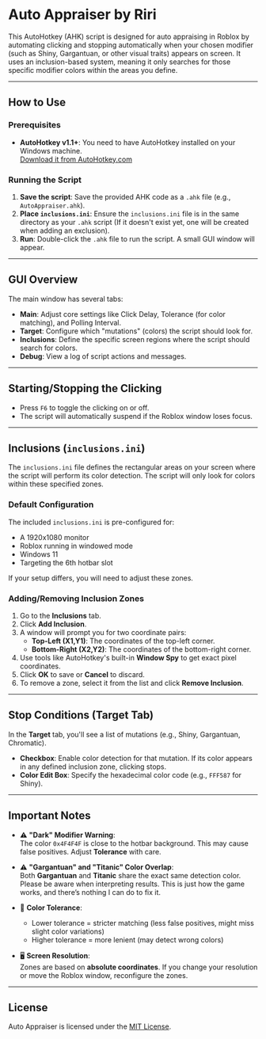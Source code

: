 # Auto Appraiser by Riri

This AutoHotkey (AHK) script is designed for auto appraising in Roblox by automating clicking and stopping automatically when your chosen modifier (such as Shiny, Gargantuan, or other visual traits) appears on screen. It uses an inclusion-based system, meaning it only searches for those specific modifier colors within the areas you define.

---

## How to Use

### Prerequisites

- **AutoHotkey v1.1+**: You need to have AutoHotkey installed on your Windows machine.  
  [Download it from AutoHotkey.com](https://www.autohotkey.com)

### Running the Script

1. **Save the script**: Save the provided AHK code as a `.ahk` file (e.g., `AutoAppraiser.ahk`).
2. **Place `inclusions.ini`**: Ensure the `inclusions.ini` file is in the same directory as your `.ahk` script (If it doesn't exist yet, one will be created when adding an exclusion).
3. **Run**: Double-click the `.ahk` file to run the script. A small GUI window will appear.

---

## GUI Overview

The main window has several tabs:

- **Main**: Adjust core settings like Click Delay, Tolerance (for color matching), and Polling Interval.
- **Target**: Configure which "mutations" (colors) the script should look for.
- **Inclusions**: Define the specific screen regions where the script should search for colors.
- **Debug**: View a log of script actions and messages.

---

## Starting/Stopping the Clicking

- Press `F6` to toggle the clicking on or off.
- The script will automatically suspend if the Roblox window loses focus.

---

## Inclusions (`inclusions.ini`)

The `inclusions.ini` file defines the rectangular areas on your screen where the script will perform its color detection. The script will only look for colors within these specified zones.

### Default Configuration

The included `inclusions.ini` is pre-configured for:

- A 1920x1080 monitor
- Roblox running in windowed mode
- Windows 11
- Targeting the 6th hotbar slot

If your setup differs, you will need to adjust these zones.

### Adding/Removing Inclusion Zones

1. Go to the **Inclusions** tab.
2. Click **Add Inclusion**.
3. A window will prompt you for two coordinate pairs:
   - **Top-Left (X1,Y1)**: The coordinates of the top-left corner.
   - **Bottom-Right (X2,Y2)**: The coordinates of the bottom-right corner.
4. Use tools like AutoHotkey's built-in **Window Spy** to get exact pixel coordinates.
5. Click **OK** to save or **Cancel** to discard.
6. To remove a zone, select it from the list and click **Remove Inclusion**.

---

## Stop Conditions (Target Tab)

In the **Target** tab, you'll see a list of mutations (e.g., Shiny, Gargantuan, Chromatic).

- **Checkbox**: Enable color detection for that mutation. If its color appears in any defined inclusion zone, clicking stops.
- **Color Edit Box**: Specify the hexadecimal color code (e.g., `FFF587` for Shiny).

---

## Important Notes

- ⚠️ **"Dark" Modifier Warning**:  
  The color `0x4F4F4F` is close to the hotbar background. This may cause false positives. Adjust **Tolerance** with care.

- ⚠️ **"Gargantuan" and "Titanic" Color Overlap**:  
  Both **Gargantuan** and **Titanic** share the exact same detection color. Please be aware when interpreting results. This is just how the game works, and there’s nothing I can do to fix it.

- 🎨 **Color Tolerance**:  
  - Lower tolerance = stricter matching (less false positives, might miss slight color variations)  
  - Higher tolerance = more lenient (may detect wrong colors)

- 🖥️ **Screen Resolution**:  
  Zones are based on **absolute coordinates**. If you change your resolution or move the Roblox window, reconfigure the zones.

---

## License

Auto Appraiser is licensed under the [MIT License](LICENSE).
